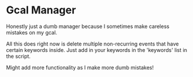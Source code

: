 # Gcal Manager

Honestly just a dumb manager because I sometimes make careless mistakes on my gcal.

All this does right now is delete multiple non-recurring events that have certain keywords inside.
Just add in your keywords in the 'keywords' list in the script.

Might add more functionality as I make more dumb mistakes!